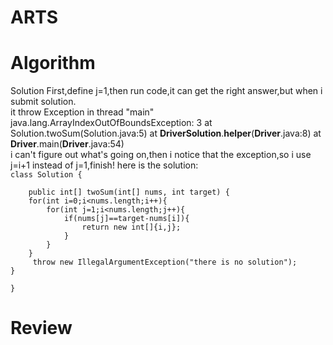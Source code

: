 # ARTS
# Algorithm
Solution
First,define j=1,then run code,it can get the right answer,but when i submit solution.   
it throw Exception in thread "main" java.lang.ArrayIndexOutOfBoundsException: 3
	at Solution.twoSum(Solution.java:5)
	at __DriverSolution__.__helper__(__Driver__.java:8)
	at __Driver__.main(__Driver__.java:54)   
i can't figure out what's going on,then i notice that the exception,so i use j=i+1 instead of j=1,finish!
here is the solution:   
`class Solution { `

		public int[] twoSum(int[] nums, int target) {
        for(int i=0;i<nums.length;i++){
            for(int j=1;i<nums.length;j++){
                if(nums[j]==target-nums[i]){
                    return new int[]{i,j};
                }
            }
        }
         throw new IllegalArgumentException("there is no solution");
    }  
`}`   

# Review 
